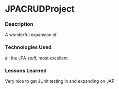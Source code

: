 # JPACRUDProject

### Description
A wonderful expansion of 


### Technologies Used
all the JPA stuff, most excellent



### Lessons Learned

Very nice to get JUnit testing in and expanding on JAP


